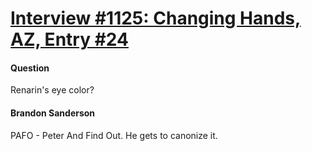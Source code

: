 # [Interview #1125: Changing Hands, AZ, Entry #24](https://www.theoryland.com/intvmain.php?i=1125#24)

#### Question

Renarin's eye color?

#### Brandon Sanderson

PAFO - Peter And Find Out. He gets to canonize it.

